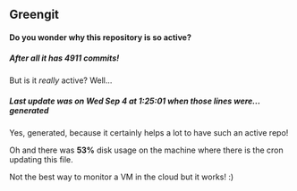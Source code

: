 ## Greengit

#### Do you wonder why this repository is so active?

##### After all it has 4911 commits!

But is it *really* active? Well...

##### Last update was on Wed Sep 4 at 1:25:01 when those lines were... generated

Yes, generated, because it certainly helps a lot to have such an active repo!

Oh and there was **53%** disk usage on the machine
where there is the cron updating this file.

Not the best way to monitor a VM in the cloud but it works! :)

